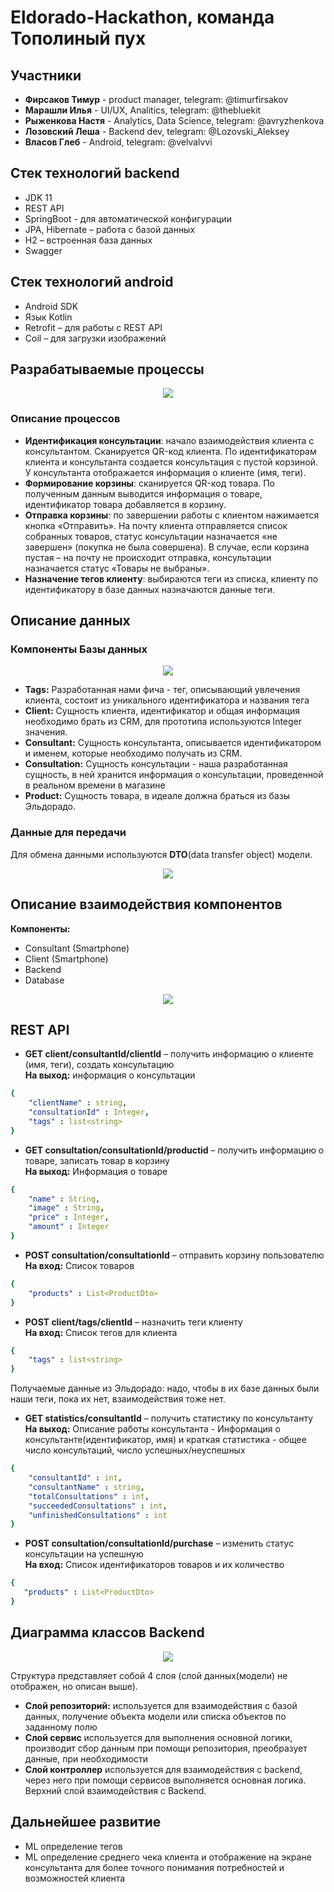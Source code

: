 # Eldorado-Hackathon, команда Тополиный пух

  
## Участники
* **Фирсаков Тимур** - product manager, telegram: @timurfirsakov 
* **Марашли Илья** - UI/UX, Analitics, telegram: @thebluekit
* **Рыженкова Настя** - Analytics, Data Science, telegram: @avryzhenkova
* **Лозовский Леша** - Backend dev, telegram: @Lozovski_Aleksey 
* **Власов Глеб** - Android, telegram: @velvalvvi 

## Стек технологий backend
* JDK 11 
* REST API
* SpringBoot - для автоматической конфигурации
* JPA, Hibernate – работа с базой данных
* H2 – встроенная база данных
* Swagger

## Стек технологий android
* Android SDK 
* Язык Kotlin 
* Retrofit – для работы с REST API
* Coil – для загрузки изображений


## Разрабатываемые процессы
<p align="center">
  <img src="https://github.com/LozovskiAlexey/eldorado/blob/main/Sources/processes.svg">
</p>

### Описание процессов
* **Идентификация консультации**: начало взаимодействия клиента с консультантом. Сканируется QR-код клиента. По идентификаторам клиента и консультанта создается консультация с пустой корзиной. У консультанта отображается информация о клиенте (имя, теги).
* **Формирование корзины**: сканируется QR-код товара. По полученным данным выводится информация о товаре, идентификатор товара добавляется в корзину. 
* **Отправка корзины**: по завершении работы с клиентом нажимается кнопка «Отправить». На почту клиента отправляется список собранных товаров, статус консультации назначается «не завершен» (покупка не была совершена). В случае, если корзина пустая – на почту не происходит отправка, консультации назначается статус «Товары не выбраны».
* **Назначение тегов клиенту**: выбираются теги из списка, клиенту по идентификатору в базе данных назначаются данные теги. 
  
  
## Описание данных

### Компоненты Базы данных
<p align="center">
  <img src="https://github.com/LozovskiAlexey/eldorado/blob/main/Sources/DB_Entities.svg">
</p>

* **Tags:** Разработанная нами фича - тег, описывающий увлечения клиента, состоит из уникального идентификатора и названия тега
* **Client:** Сущность клиента, идентификатор и общая информация необходимо брать из CRM, для прототипа используются Integer значения. 
* **Consultant:** Сущность консультанта, описывается идентификатором и именем, которые необходимо получать из CRM. 
* **Consultation:** Сущность консультации - наша разработанная сущность, в ней хранится информация о консультации, проведенной в реальном времени в магазине
* **Product:** Сущность товара, в идеале должна браться из базы Эльдорадо. 

### Данные для передачи
Для обмена данными используются **DTO**(data transfer object) модели.  
<p align="center">
  <img src="https://github.com/LozovskiAlexey/eldorado/blob/main/Sources/DTO.svg">
</p>

  
## Описание взаимодействия компонентов
**Компоненты:**
* Consultant (Smartphone)
* Client (Smartphone)
* Backend
* Database
  
  
<p align="center">
  <img src="https://github.com/LozovskiAlexey/eldorado/blob/main/Sources/ModuleInteraction.svg">
</p>

## REST API

* **GET client/consultantId/clientId** – получить информацию о клиенте (имя, теги), создать консультацию  
**На выход:** информация о консультации
```yaml
{
    "clientName" : string, 
    "consultationId" : Integer, 
    "tags" : list<string>
}
```
  
* **GET consultation/consultationId/productid** – получить информацию о товаре, записать товар в корзину  
**На выход:** Информация о товаре
```yaml
{
    "name" : String,
    "image" : String,
    "price" : Integer,
    "amount" : Integer
}
```

* **POST consultation/consultationId** – отправить корзину пользователю  
**На вход:** Список товаров
```yaml
{
    "products" : List<ProductDto>
}
```

* **POST client/tags/clientId** – назначить теги клиенту  
**На вход:** Список тегов для клиента
```yaml
{
    "tags" : list<string>
}
```
  
Получаемые данные из Эльдорадо: надо, чтобы в их базе данных были наши теги, пока их нет, взаимодействия тоже нет. 

* **GET statistics/consultantId** – получить статистику по консультанту  
**На выход:** Описание работы консультанта - Информация о консультанте(идентификатор, имя) и краткая статистика - общее число консультаций, число успешных/неуспешных
```yaml
{
    "consultantId" : int, 
    "consultantName" : string, 
    "totalConsultations" : int, 
    "succeededConsultations" : int, 
    "unfinishedConsultations" : int
}
```

* **POST consultation/consultationId/purchase** – изменить статус консультации на успешную  
**На вход:** Список идентификаторов товаров и их количество
```yaml
{
   "products" : List<ProductDto>
}
```


## Диаграмма классов Backend
<p align="center">
  <img src="https://github.com/LozovskiAlexey/eldorado/blob/main/Sources/Class_diagram.svg">
</p>

Структура представляет собой 4 слоя (слой данных(модели) не отображен, но описан выше). 
* **Слой репозиторий:** используется для взаимодействия с базой данных, получение объекта модели или списка объектов по заданному полю
* **Слой сервис** используется для выполнения основной логики, производит сбор данным при помощи репозитория, преобразует данные, при необходимости
* **Слой контроллер** используется для взаимодействия с backend, через него при помощи сервисов выполняется основная логика. Верхний слой взаимодействия с Backend. 

## Дальнейшее развитие
* ML определение тегов
* ML определение среднего чека клиента и отображение на экране консультанта для более точного понимания потребностей и возможностей клиента

